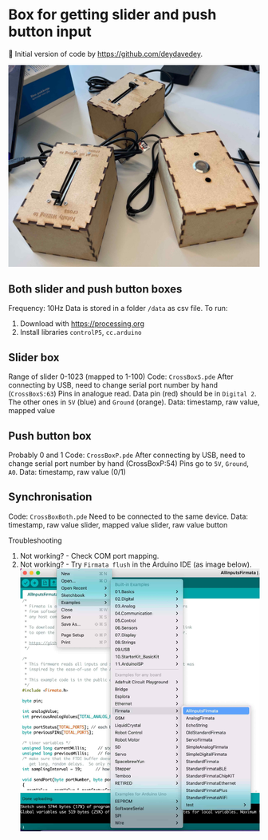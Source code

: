 # Box for getting slider and push button input
🚀 Initial version of code by https://github.com/deydavedey.

![Boxes](figures/boxes.jpg)

## Both slider and push button boxes
Frequency: 10Hz
Data is stored in a folder `/data` as csv file.
To run:
1. Download with https://processing.org
2. Install libraries `controlP5`, `cc.arduino`

## Slider box
Range of slider 0-1023 (mapped to 1-100)
Code: `CrossBoxS.pde`
After connecting by USB, need to change serial port number by hand (`CrossBoxS:63`)
Pins in analogue read. Data pin (red) should be in `Digital 2`. The other ones in `5V` (blue) and `Ground` (orange).
Data: timestamp, raw value, mapped value

## Push button box
Probably 0 and 1
Code: `CrossBoxP.pde`
After connecting by USB, need to change serial port number by hand (CrossBoxP:54)
Pins go to `5V`, `Ground`, `A0`.
Data: timestamp, raw value (0/1)

## Synchronisation
Code: `CrossBoxBoth.pde`
Need to be connected to the same device.
Data: timestamp, raw value slider, mapped value slider, raw value button

Troubleshooting
1. Not working? - Check COM port mapping.
2. Not working? - Try `Firmata flush` in the Arduino IDE (as image below).
![Firmata flush](figures/firmata.jpg)
